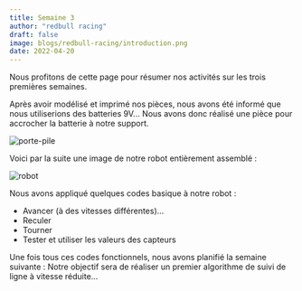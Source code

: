 ```yaml
---
title: Semaine 3
author: "redbull racing"
draft: false
image: blogs/redbull-racing/introduction.png
date: 2022-04-20
---
```


Nous profitons de cette page pour résumer nos activités sur les trois premières semaines.

Après avoir modélisé et imprimé nos pièces, nous avons été informé que nous utiliserions des batteries 9V...
Nous avons donc réalisé une pièce pour accrocher la batterie à notre support.

![porte-pile](/ontheroadagain/authors/redbull-racing/portepile.png)

Voici par la suite une image de notre robot entièrement assemblé :

![robot](/ontheroadagain/authors/redbull-racing/robot1.png)

Nous avons appliqué quelques codes basique à notre robot :
- Avancer (à des vitesses différentes)...
- Reculer
- Tourner
- Tester et utiliser les valeurs des capteurs 

Une fois tous ces codes fonctionnels, nous avons planifié la semaine suivante :
Notre objectif sera de réaliser un premier algorithme de suivi de ligne à vitesse réduite...




